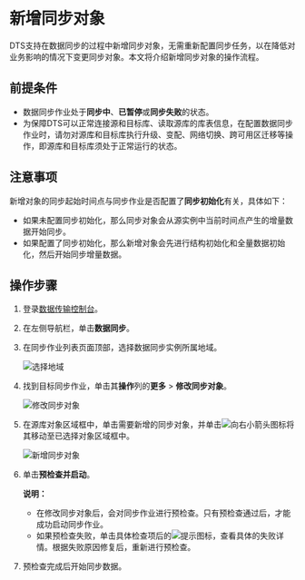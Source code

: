 # 新增同步对象

DTS支持在数据同步的过程中新增同步对象，无需重新配置同步任务，以在降低对业务影响的情况下变更同步对象。本文将介绍新增同步对象的操作流程。

## 前提条件

-   数据同步作业处于**同步中**、**已暂停**或**同步失败**的状态。
-   为保障DTS可以正常连接源和目标库、读取源库的库表信息，在配置数据同步作业时，请勿对源库和目标库执行升级、变配、网络切换、跨可用区迁移等操作，即源库和目标库须处于正常运行的状态。

## 注意事项

新增对象的同步起始时间点与同步作业是否配置了**同步初始化**有关，具体如下：

-   如果未配置同步初始化，那么同步对象会从源实例中当前时间点产生的增量数据开始同步。
-   如果配置了同步初始化，那么新增对象会先进行结构初始化和全量数据初始化，然后开始同步增量数据。

## 操作步骤

1.  登录[数据传输控制台](https://dts-intl.console.aliyun.com/)。
2.  在左侧导航栏，单击**数据同步**。
3.  在同步作业列表页面顶部，选择数据同步实例所属地域。

    ![选择地域](https://static-aliyun-doc.oss-cn-hangzhou.aliyuncs.com/assets/img/zh-CN/7349459951/p50604.png)

4.  找到目标同步作业，单击其**操作**列的**更多** \> **修改同步对象**。

    ![修改同步对象](https://static-aliyun-doc.oss-cn-hangzhou.aliyuncs.com/assets/img/zh-CN/3220649951/p49162.png)

5.  在源库对象区域框中，单击需要新增的同步对象，并单击![向右小箭头](https://static-aliyun-doc.oss-cn-hangzhou.aliyuncs.com/assets/img/zh-CN/8502659951/p40698.png)图标将其移动至已选择对象区域框中。

    ![新增同步对象](https://static-aliyun-doc.oss-cn-hangzhou.aliyuncs.com/assets/img/zh-CN/2220649951/p49163.png)

6.  单击**预检查并启动**。

    **说明：**

    -   在修改同步对象后，会对同步作业进行预检查。只有预检查通过后，才能成功启动同步作业。
    -   如果预检查失败，单击具体检查项后的![提示](https://static-aliyun-doc.oss-cn-hangzhou.aliyuncs.com/assets/img/zh-CN/8502659951/p47468.png)图标，查看具体的失败详情。根据失败原因修复后，重新进行预检查。
7.  预检查完成后开始同步数据。

